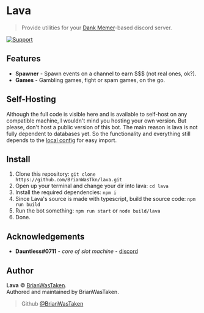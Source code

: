 # Lava
> Provide utilities for your [Dank Memer](https://dankmemer.lol 'Visit Site')-based discord server.

[![Support](https://img.shields.io/discord/691416705917779999?color=FB8B23&label=Support&logo=Discord&logoColor=fafafa&style=for-the-badge)](https://discord.gg/memer)

## Features
* **Spawner** - Spawn events on a channel to earn $$$ (not real ones, ok?).
* **Games** - Gambling games, fight or spam games, on the go.

## Self-Hosting
Although the full code is visible here and is available to self-host on any compatible machine, I wouldn't mind you hosting your own version. But please, don't host a public version of this bot. The main reason is lava is not fully dependent to databases yet. So the functionality and everything still depends to the [local config](./src/config.ts) for easy import.

## Install
1. Clone this repository: `git clone https://github.com/BrianWasTkn/lava.git`
2. Open up your terminal and change your dir into lava: `cd lava`
3. Install the required dependencies: `npm i`
4. Since Lava's source is made with typescript, build the source code: `npm run build`
5. Run the bot something: `npm run start` or `node build/lava`
6. Done.

## Acknowledgements
* **Dauntless#0711** - *core of slot machine* - [discord](https://discord.com/invite/Ha7pRB4)

## Author
**Lava** © [BrianWasTaken](https://github.com/BrianWasTkn).\
Authored and maintained by BrianWasTaken.
> Github [@BrianWasTaken](https://github.com/BrianWasTkn)
